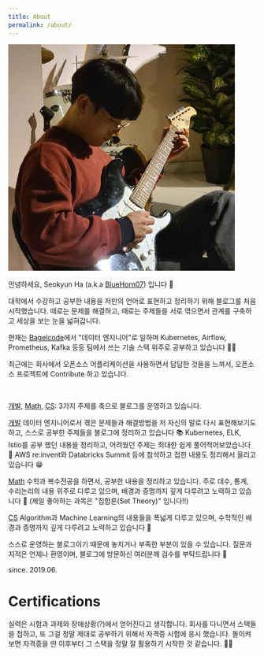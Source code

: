 ```yaml
---
title: About
permalink: /about/
---
```


![logo](/assets/img/me.png)

안녕하세요, Seokyun Ha (a.k.a [BlueHorn07](https://github.com/BlueHorn07)) 입니다 🐚

대학에서 수강하고 공부한 내용을 저만의 언어로 표현하고 정리하기 위해 블로그를 처음 시작했습니다. 때로는 문제를 해결하고, 때로는 주제들을 서로 엮으면서 관계를 구축하고 세상을 보는 눈을 넓혀갑니다.

현재는 [Bagelcode](https://bagelcode.com/)에서 "데이터 엔지니어"로 일하며 Kubernetes, Airflow, Prometheus, Kafka 등등 팀에서 쓰는 기술 스택 위주로 공부하고 있습니다 👨‍🚀

최근에는 회사에서 오픈소스 어플리케이션을 사용하면서 답답한 것들을 느껴서, 오픈소스 프로젝트에 Contribute 하고 있습니다.

<br/>

<a href="/topic/development" target="_blank"><span class="dev-tag">개발</span></a>, <a href="/topic/mathematics" target="_blank"><span class="math-tag">Math</span></a>, <a href="/topic/computer-science" target="_blank"><span class="cs-tag">CS</span></a>: 3가지 주제를 축으로 블로그를 운영하고 있습니다.

<a href="/topic/development" target="_blank"><span class="dev-tag">개발</span></a> 데이터 엔지니어로서 겪은 문제들과 해결방법을 저 자신의 말로 다시 표현해보기도 하고, 스스로 공부한 주제들을 블로그에 정리하고 있습니다 📚 Kubernetes, ELK, Istio를 공부 했던 내용을 정리하고, 어려웠던 주제는 최대한 쉽게 풀어적어보았습니다 🍺 AWS re:invent와 Databricks Summit 등에 참석하고 접한 내용도 정리해서 올리고 있습니다 😁

<a href="/topic/mathematics" target="_blank"><span class="math-tag">Math</span></a> 수학과 복수전공을 하면서, 공부한 내용을 정리하고 있습니다. 주로 대수, 통계, 수리논리의 내용 위주로 다루고 있으며, 배경과 증명까지 깊게 다루려고 노력하고 있습니다 💎 (제일 좋아하는 과목은 "집합론(Set Theory)" 입니다!!)

<a href="/topic/computer-science" target="_blank"><span class="cs-tag">CS</span></a> Algorithm과 Machine Learning의 내용들을 폭넓게 다루고 있으며, 수학적인 배경과 증명까지 깊게 다루려고 노력하고 있습니다 🎈

스스로 운영하는 블로그이기 때문에 놓치거나 부족한 부분이 있을 수 있습니다. 질문과 지적은 언제나 환영이며, 블로그에 방문하신 여러분께 검수를 부탁드립니다 🙏

since. 2019.06.

# Certifications

실력은 시험과 과제와 장애상황(?)에서 얻어진다고 생각합니다. 회사를 다니면서 스택들을 접하고, 또 그걸 정말 제대로 공부하기 위해서 자격증 시험에 응시 했습니다. 돌이켜 보면 자격증을 딴 이후부터 그 스택을 정말 잘 활용하기 시작한 것 같습니다. 🧑‍🎓

<div>


<div data-iframe-width="150" data-iframe-height="270" data-share-badge-id="42910ec1-f7d2-4988-afd4-baf9262f2fd9" data-share-badge-host="https://www.credly.com"></div><script type="text/javascript" async src="//cdn.credly.com/assets/utilities/embed.js"></script>

<div data-iframe-width="150" data-iframe-height="270" data-share-badge-id="923f7132-c96a-47aa-93c4-548b13bb1b46" data-share-badge-host="https://www.credly.com"></div><script type="text/javascript" async src="//cdn.credly.com/assets/utilities/embed.js"></script>

<div data-iframe-width="150" data-iframe-height="270" data-share-badge-id="6d606865-8b5b-4e45-96ec-bb530f45d30a" data-share-badge-host="https://www.credly.com"></div><script type="text/javascript" async src="//cdn.credly.com/assets/utilities/embed.js"></script>

</div>

<div>

<div data-iframe-width="150" data-iframe-height="270" data-share-badge-id="377e75e4-4622-40d9-a702-8f6bed0a5e58" data-share-badge-host="https://www.credly.com"></div><script type="text/javascript" async src="//cdn.credly.com/assets/utilities/embed.js"></script>

<div data-iframe-width="150" data-iframe-height="270" data-share-badge-id="83a5eb5d-0cbd-4754-ac26-389387a97dd6" data-share-badge-host="https://www.credly.com"></div><script type="text/javascript" async src="//cdn.credly.com/assets/utilities/embed.js"></script>

</div>
